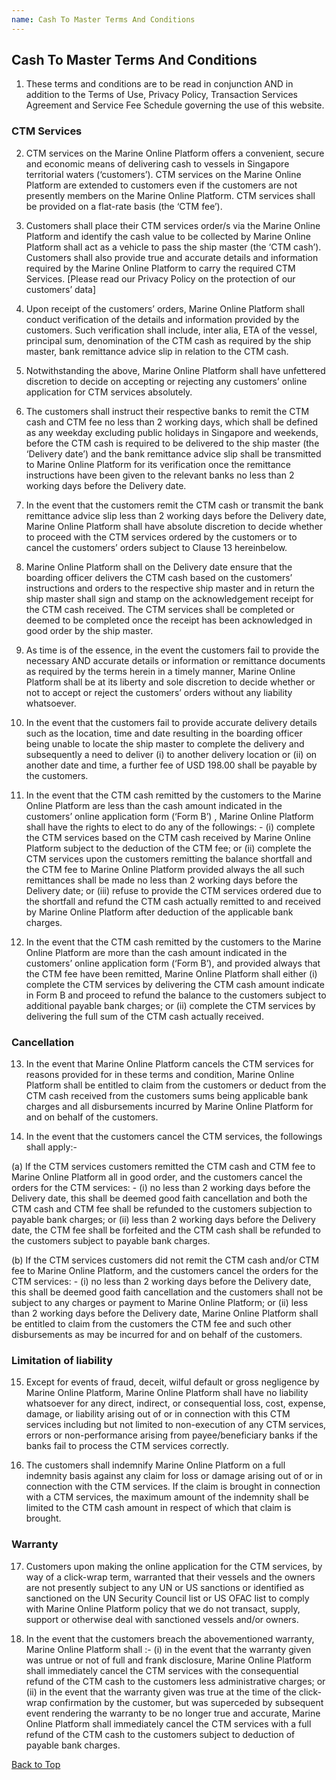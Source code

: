 ```yaml
---
name: Cash To Master Terms And Conditions
---
```


## Cash To Master Terms And Conditions

1. These terms and conditions are to be read in conjunction AND in addition to the Terms of Use, Privacy Policy, Transaction Services Agreement and Service Fee Schedule governing the use of this website.

### CTM Services

2. CTM services on the Marine Online Platform offers a convenient, secure and economic means of delivering cash to vessels in Singapore territorial waters (‘customers’). CTM services on the Marine Online Platform are extended to customers even if the customers are not presently members on the Marine Online Platform. CTM services shall be provided on a flat-rate basis (the ‘CTM fee’). 

3. Customers shall place their CTM services order/s via the Marine Online Platform and identify the cash value to be collected by Marine Online Platform shall act as a vehicle to pass the ship master (the ‘CTM cash’). Customers shall also provide true and accurate details and information required by the Marine Online Platform to carry the required CTM Services. [Please read our Privacy Policy on the protection of our customers’ data]

4. Upon receipt of the customers’ orders, Marine Online Platform shall conduct verification of the details and information provided by the customers. Such verification shall include, inter alia, ETA of the vessel, principal sum, denomination of the CTM cash as required by the ship master, bank remittance advice slip in relation to the CTM cash. 

5. Notwithstanding the above, Marine Online Platform shall have unfettered discretion to decide on accepting or rejecting any customers’ online application for CTM services absolutely.

6. The customers shall instruct their respective banks to remit the CTM cash and CTM fee no less than 2 working days, which shall be defined as any weekday excluding public holidays in Singapore and weekends,  before the CTM cash is required to be delivered to the ship master (the ‘Delivery date’) and the bank remittance advice slip shall be transmitted to Marine Online Platform for its verification once the remittance instructions have been given to the relevant banks no less than 2 working days before the Delivery date.

7. In the event that the customers remit the CTM cash or transmit the bank remittance advice slip less than 2 working days before the Delivery date, Marine Online Platform shall have absolute discretion to decide whether to proceed with the CTM services ordered by the customers or to cancel the customers’ orders subject to Clause 13 hereinbelow.

8. Marine Online Platform shall on the Delivery date ensure that the boarding officer delivers the CTM cash based on the customers’ instructions and orders to the respective ship master and in return the ship master shall sign and stamp on the acknowledgement receipt for the CTM cash received. The CTM services shall be completed or deemed to be completed once the receipt has been acknowledged in good order by the ship master.

9. As time is of the essence, in the event the customers fail to provide the necessary AND accurate details or information or remittance documents as required by the terms herein in a timely manner, Marine Online Platform shall be at its liberty and sole discretion to decide whether or not to accept or reject the customers’ orders without any liability whatsoever.

10. In the event that the customers fail to provide accurate delivery details such as the location, time and date resulting in the boarding officer being unable to locate the ship master to complete the delivery and subsequently a need to deliver (i) to another delivery location or (ii) on another date and time, a further fee of USD 198.00 shall be payable by the customers. 

11. In the event that the CTM cash remitted by the customers to the Marine Online Platform are less than the cash amount indicated in the customers’ online application form (‘Form B’) , Marine Online Platform shall have the rights to elect to do any of the followings: - (i) complete the CTM services based on the CTM cash received by Marine Online Platform subject to the deduction of the CTM fee; or (ii) complete the CTM services upon the customers remitting the balance shortfall and the CTM fee to Marine Online Platform provided always the all such remittances shall be made no less than 2 working days before the Delivery date; or (iii) refuse to provide the CTM services ordered due to the shortfall and refund the CTM cash actually remitted to and  received by Marine Online Platform after deduction of the applicable bank charges.

12. In the event that the CTM cash remitted by the customers to the Marine Online Platform are more than the cash amount indicated in the customers’ online application form (‘Form B’), and provided always that the CTM fee have been remitted,  Marine Online Platform shall either (i) complete the CTM services by delivering the CTM cash amount indicate in Form B and proceed to refund the balance to the customers subject to additional payable bank charges; or (ii) complete the CTM services by delivering the full sum of the CTM cash actually received.


### Cancellation

13. In the event that Marine Online Platform cancels the CTM services for reasons provided for in these terms and condition, Marine Online Platform shall be entitled to claim from the customers or deduct from the CTM cash received from the customers sums being applicable bank charges and all disbursements incurred by Marine Online Platform for and on behalf of the customers.

14. In the event that the customers cancel the CTM services, the followings shall apply:- 

(a) If the CTM services customers remitted the CTM cash and CTM fee to Marine Online Platform all in good order, and the customers cancel the orders for the CTM services: - (i) no less than 2 working days before the Delivery date, this shall be deemed good faith cancellation and both the CTM cash and CTM fee shall be refunded to the customers subjection to payable bank charges; or (ii) less than 2 working days before the Delivery date, the CTM fee shall be forfeited and the CTM cash shall be refunded to the customers subject to payable bank charges.

(b) If the CTM services customers did not remit the CTM cash and/or CTM fee to Marine Online Platform, and the customers cancel the orders for the CTM services: - (i) no less than 2 working days before the Delivery date, this shall be deemed good faith cancellation and the customers shall not be subject to any charges or payment to Marine Online Platform; or (ii) less than 2 working days before the Delivery date, Marine Online Platform shall be entitled to claim from the customers the CTM fee and such other disbursements as may be incurred for and on behalf of the customers.


### Limitation of liability

15. Except for events of fraud, deceit, wilful default or gross negligence by Marine Online Platform, Marine Online Platform shall have no liability whatsoever for any direct, indirect, or consequential loss, cost, expense, damage, or liability arising out of or in connection with this CTM services including but not limited to non-execution of any CTM services, errors or non-performance arising from payee/beneficiary banks if the banks fail to process the CTM services correctly.

16. The customers shall indemnify Marine Online Platform on a full indemnity basis against any claim for loss or damage arising out of or in connection with the CTM services. If the claim is brought in connection with a CTM services, the maximum amount of the indemnity shall be limited to the CTM cash amount in respect of which that claim is brought. 

### Warranty

17. Customers upon making the online application for the CTM services, by way of a click-wrap term, warranted that their vessels and the owners are not presently subject to any UN or US sanctions or identified as sanctioned on the UN Security Council list or US OFAC list to comply with Marine Online Platform policy that we do not transact, supply, support or otherwise deal with sanctioned vessels and/or owners. 

18. In the event that the customers breach the abovementioned warranty, Marine Online Platform shall :- (i) in the event that the warranty given was untrue or not of full and frank disclosure, Marine Online Platform shall immediately cancel the CTM services with the consequential refund of the CTM cash to the customers less administrative charges; or (ii) in the event that the warranty given was true at the time of the click-wrap confirmation by the customer, but was superceded by subsequent event rendering the warranty to be no longer true and accurate, Marine Online Platform shall immediately cancel the CTM services with a full refund of the CTM cash to the customers subject to deduction of payable bank charges. 

 [Back to Top](ctmtnc#)
